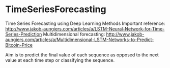 # TimeSeriesForecasting
Time Series Forecasting using Deep Learning Methods
Important reference: http://www.jakob-aungiers.com/articles/a/LSTM-Neural-Network-for-Time-Series-Prediction
Multidimensional forecasting: http://www.jakob-aungiers.com/articles/a/Multidimensional-LSTM-Networks-to-Predict-Bitcoin-Price

Aim is to predict the final value of each sequence as opposed to the next value at each time step or classifying the sequence. 
